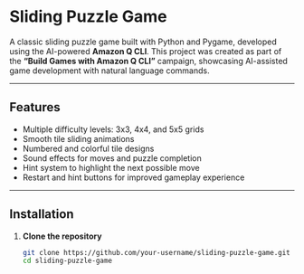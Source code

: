 # Sliding Puzzle Game

A classic sliding puzzle game built with Python and Pygame, developed using the AI-powered **Amazon Q CLI**. This project was created as part of the **“Build Games with Amazon Q CLI”** campaign, showcasing AI-assisted game development with natural language commands.

---

## Features

- Multiple difficulty levels: 3x3, 4x4, and 5x5 grids  
- Smooth tile sliding animations  
- Numbered and colorful tile designs  
- Sound effects for moves and puzzle completion  
- Hint system to highlight the next possible move  
- Restart and hint buttons for improved gameplay experience  

---

## Installation

1. **Clone the repository**

   ```bash
   git clone https://github.com/your-username/sliding-puzzle-game.git
   cd sliding-puzzle-game
